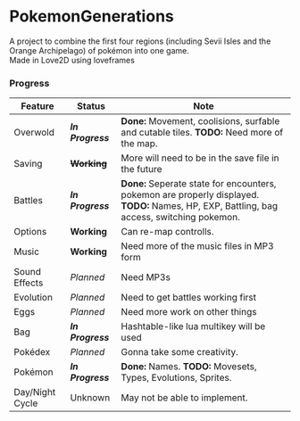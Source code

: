 # PokemonGenerations
A project to combine the first four regions (including Sevii Isles and the Orange Archipelago) of pokémon into one game.  
Made in Love2D using loveframes
### Progress
Feature | Status | Note
--- | --- | ---
Overwold | **_In Progress_** | **Done:** Movement, coolisions, surfable and cutable tiles. **TODO:** Need more of the map.
Saving | ~~**Working**~~ | More will need to be in the save file in the future
Battles | **_In Progress_** | **Done:** Seperate state for encounters, pokemon are properly displayed. **TODO:** Names, HP, EXP, Battling, bag access, switching pokemon.
Options | **Working** | Can re-map controlls.
Music | **Working** | Need more of the music files in MP3 form
Sound Effects | *Planned* | Need MP3s
Evolution | *Planned* | Need to get battles working first
Eggs | *Planned* | Need more work on other things
Bag | **_In Progress_** | Hashtable-like lua multikey will be used
Pokédex | *Planned* | Gonna take some creativity.
Pokémon | **_In Progress_** | **Done:** Names. **TODO:** Movesets, Types, Evolutions, Sprites.
Day/Night Cycle | Unknown | May not be able to implement.

